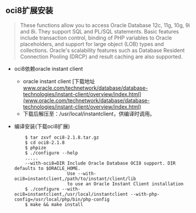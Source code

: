 ## oci8扩展安装

>These functions allow you to access Oracle Database 12c, 11g, 10g, 9i and 8i. They support SQL and PL/SQL statements. Basic features include transaction control, binding of PHP variables to Oracle placeholders, and support for large object (LOB) types and collections. Oracle's scalability features such as Database Resident Connection Pooling (DRCP) and result caching are also supported.

- oci8依赖oracle instant client
	- oracle instant client [下载地址 www.oracle.com/technetwork/database/database-technologies/instant-client/overview/index.html](www.oracle.com/technetwork/database/database-technologies/instant-client/overview/index.html) 
	- 下载后解压至：/usr/local/instantclient，供编译时调用。

- 编译安装(下载oci8扩展)

		  $ tar zxvf oci8-2.1.8.tar.gz 
		  $ cd oci8-2.1.8
		  $ phpize
		  $ ./configure --help
		  .....
		  --with-oci8=DIR Include Oracle Database OCI8 support. DIR defaults to $ORACLE_HOME.
		                  Use --with-oci8=instantclient,/path/to/instant/client/lib
		                  to use an Oracle Instant Client installation
		  $ ./configure --with-oci8=instantclient,/usr/local/instantclient --with-php-config=/usr/local/php/bin/php-config
		  $ make && make install